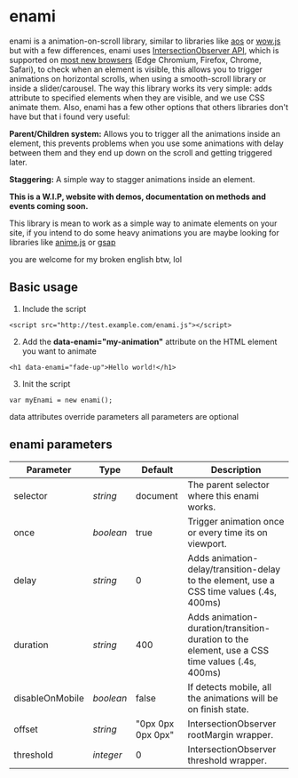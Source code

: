 # enami
enami is a animation-on-scroll library, similar to libraries like [aos](https://github.com/michalsnik/aos) or [wow.js](https://github.com/matthieua/WOW) but with a few differences, enami uses [IntersectionObserver API](https://developer.mozilla.org/en-US/docs/Web/API/Intersection_Observer_API), which is supported on [most new browsers](https://caniuse.com/#feat=intersectionobserver) (Edge Chromium, Firefox, Chrome, Safari), to check when an element is visible, this allows you to trigger animations on horizontal scrolls, when using a smooth-scroll library or inside a slider/carousel. The way this library works its very simple: adds attribute to specified elements when they are visible, and we use CSS animate them.
Also, enami has a few other options that others libraries don't have but that i found very useful:

**Parent/Children system:** Allows you to trigger all the animations inside an element, this prevents problems when you use some animations with delay between them and they end up down on the scroll and getting triggered later.

**Staggering:** A simple way to stagger animations inside an element.

**This is a W.I.P, website with demos, documentation on methods and events coming soon.**

This library is mean to work as a simple way to animate elements on your site, if you intend to do some heavy animations you are maybe looking for libraries like [anime.js](https://github.com/juliangarnier/anime) or [gsap](https://github.com/greensock/GSAP)

you are welcome for my broken english btw, lol






## Basic usage
1. Include the script
```
<script src="http://test.example.com/enami.js"></script>
```
2. Add the **data-enami="my-animation"** attribute on the HTML element you want to animate
```
<h1 data-enami="fade-up">Hello world!</h1>
```
3. Init the script
```
var myEnami = new enami();
```

data attributes override parameters
all parameters are optional

## enami parameters
<table>
  <thead>
    <tr>
      <th>Parameter</th>
      <th>Type</th>
      <th>Default</th>
      <th>Description</th>
    </tr>
  </thead>
  <tbody>
    <!-- <tr>
      <td>element</td>
      <td><i>boolean</i></td>
      <td>0</td>
      <td>Index number of initial slide.</td>
    </tr> -->
    <tr>
      <td>selector</td>
      <td><i>string</i></td>
      <td>document</td>
      <td>The parent selector where this enami works.</td>
    </tr>
    <tr>
      <td>once</td>
      <td><i>boolean</i></td>
      <td>true</td>
      <td>Trigger animation once or every time its on viewport.</td>
    </tr>
    <tr>
      <td>delay</td>
      <td><i>string</i></td>
      <td>0</td>
      <td>Adds animation-delay/transition-delay to the element, use a CSS time values (.4s, 400ms)</td>
    </tr>
    <tr>
      <td>duration</td>
      <td><i>string</i></td>
      <td>400</td>
      <td>Adds animation-duration/transition-duration to the element, use a CSS time values (.4s, 400ms)</td>
    </tr>
    <tr>
      <td>disableOnMobile</td>
      <td><i>boolean</i></td>
      <td>false</td>
      <td>If detects mobile, all the animations will be on finish state.</td>
    </tr>
    <tr>
      <td>offset</td>
      <td><i>string</i></td>
      <td>"0px 0px 0px 0px"</td>
      <td>IntersectionObserver rootMargin wrapper.</td>
    </tr>
    <tr>
      <td>threshold</td>
      <td><i>integer</i></td>
      <td>0</td>
      <td>IntersectionObserver threshold wrapper.</td>
    </tr>
    
</table>